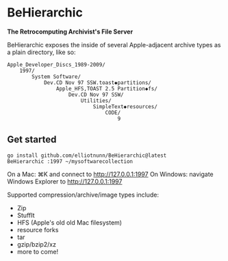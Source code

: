 # BeHierarchic

**The Retrocomputing Archivist's File Server**

BeHierarchic exposes the inside of several Apple-adjacent archive types as a plain directory, like so:

```
Apple_Developer_Discs_1989-2009/
    1997/
        System Software/
            Dev.CD Nov 97 SSW.toast◆partitions/
                Apple_HFS,TOAST 2.5 Partition◆fs/
                    Dev.CD Nov 97 SSW/
                        Utilities/
                            SimpleText◆resources/
                                CODE/
                                    9
```

## Get started

```
go install github.com/elliotnunn/BeHierarchic@latest
BeHierarchic :1997 ~/mysoftwarecollection
```

On a Mac: ⌘K and connect to http://127.0.0.1:1997
On Windows: navigate Windows Explorer to http://127.0.0.1:1997

Supported compression/archive/image types include:

- Zip
- StuffIt
- HFS (Apple's old old Mac filesystem)
- resource forks
- tar
- gzip/bzip2/xz
- more to come!

